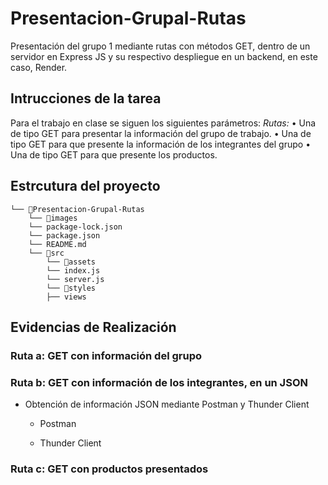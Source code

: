 # Presentacion-Grupal-Rutas
Presentación del grupo 1 mediante rutas con métodos GET, dentro de un servidor en Express JS y su respectivo despliegue en un backend, en este caso, Render.

## Intrucciones de la tarea
Para el trabajo en clase se siguen los siguientes parámetros:
*Rutas:*
•	Una de tipo GET para presentar la información del grupo de trabajo.
•	Una de tipo GET para que presente la información de los integrantes del grupo
•	Una de tipo GET para que presente los productos.

## Estrcutura del proyecto
```
└── 📁Presentacion-Grupal-Rutas
    └── 📁images
    └── package-lock.json
    └── package.json
    └── README.md
    └── 📁src
        └── 📁assets
        └── index.js
        └── server.js
        └── 📁styles
        ├── views
```
## Evidencias de Realización
### Ruta a: GET con información del grupo

### Ruta b: GET con información de los integrantes, en un JSON
- Obtención de información JSON mediante Postman y Thunder Client
  - Postman
    
  - Thunder Client
    
### Ruta c: GET con productos presentados
